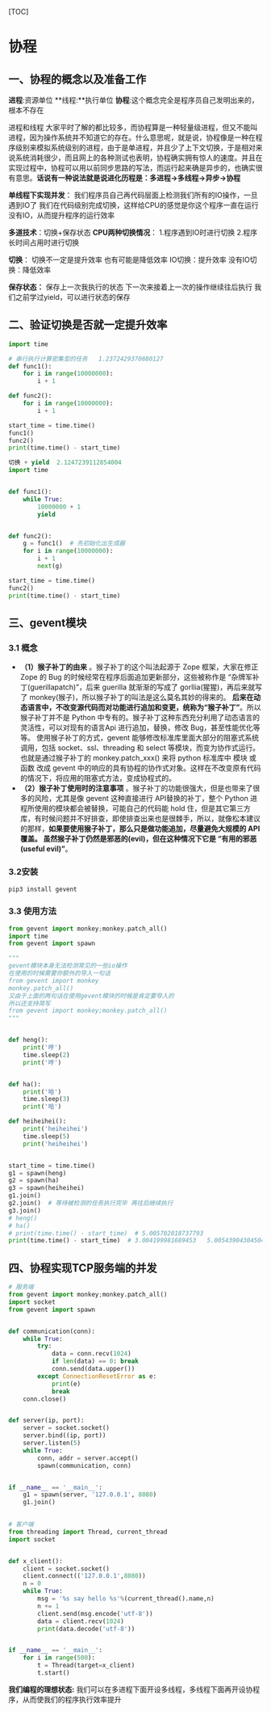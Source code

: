 [TOC]

# 协程

## 一、协程的概念以及准备工作

**进程**:资源单位
**线程:**执行单位
**协程**:这个概念完全是程序员自己发明出来的，根本不存在

进程和线程 大家平时了解的都比较多，而协程算是一种轻量级进程，但又不能叫进程，因为操作系统并不知道它的存在。什么意思呢，就是说，协程像是一种在程序级别来模拟系统级别的进程，由于是单进程，并且少了上下文切换，于是相对来说系统消耗很少，而且网上的各种测试也表明，协程确实拥有惊人的速度。并且在实现过程中，协程可以用以前同步思路的写法，而运行起来确是异步的，也确实很有意思。**话说有一种说法就是说进化历程是：多进程->多线程->异步->协程**

**单线程下实现并发**：
		我们程序员自己再代码层面上检测我们所有的IO操作，一旦遇到IO了 我们在代码级别完成切换，这样给CPU的感觉是你这个程序一直在运行 没有IO，从而提升程序的运行效率

**多道技术**：切换+保存状态
**CPU两种切换情况**：
		1.程序遇到IO时进行切换
		2.程序长时间占用时进行切换

**切换**：
	切换不一定是提升效率 也有可能是降低效率
	IO切换：提升效率
	没有IO切换：降低效率

**保存状态：**
	保存上一次我执行的状态 下一次来接着上一次的操作继续往后执行
	我们之前学过yield，可以进行状态的保存

## 二、验证切换是否就一定提升效率

```python
import time

# 串行执行计算密集型的任务   1.2372429370880127
def func1():
    for i in range(10000000):
        i + 1

def func2():
    for i in range(10000000):
        i + 1

start_time = time.time()
func1()
func2()
print(time.time() - start_time)

切换 + yield  2.1247239112854004
import time


def func1():
    while True:
        10000000 + 1
        yield


def func2():
    g = func1()  # 先初始化出生成器
    for i in range(10000000):
        i + 1
        next(g)

start_time = time.time()
func2()
print(time.time() - start_time)
```

## 三、gevent模块

### 3.1 概念

- **（1）猴子补丁的由来** 。猴子补丁的这个叫法起源于 Zope 框架，大家在修正 Zope 的 Bug 的时候经常在程序后面追加更新部分，这些被称作是 “杂牌军补丁(guerillapatch)”，后来 guerilla 就渐渐的写成了 gorllia(猩猩)，再后来就写了 monkey(猴子)，所以猴子补丁的叫法是这么莫名其妙的得来的。 **后来在动态语言中，不改变源代码而对功能进行追加和变更，统称为“猴子补丁”**。所以猴子补丁并不是 Python 中专有的。猴子补丁这种东西充分利用了动态语言的灵活性，可以对现有的语言Api 进行追加，替换，修改 Bug，甚至性能优化等等。 使用猴子补丁的方式，gevent 能够修改标准库里面大部分的阻塞式系统调用，包括 socket、ssl、threading 和 select 等模块，而变为协作式运行。也就是通过猴子补丁的 monkey.patch_xxx() 来将 python 标准库中 模块 或 函数 改成 gevent 中的响应的具有协程的协作式对象。这样在不改变原有代码的情况下，将应用的阻塞式方法，变成协程式的。 
- **（2）猴子补丁使用时的注意事项** 。猴子补丁的功能很强大，但是也带来了很多的风险，尤其是像 gevent 这种直接进行 API替换的补丁，整个 Python 进程所使用的模块都会被替换，可能自己的代码能 hold 住，但是其它第三方库，有时候问题并不好排查，即使排查出来也是很棘手，所以，就像松本建议的那样，**如果要使用猴子补丁，那么只是做功能追加，尽量避免大规模的 API 覆盖。 虽然猴子补丁仍然是邪恶的(evil)，但在这种情况下它是 “有用的邪恶(useful evil)”**。

### 3.2安装

```python
pip3 install gevent
```
### 3.3 使用方法

```python
from gevent import monkey;monkey.patch_all()
import time
from gevent import spawn

"""
gevent模块本身无法检测常见的一些io操作
在使用的时候需要你额外的导入一句话
from gevent import monkey
monkey.patch_all()
又由于上面的两句话在使用gevent模块的时候是肯定要导入的
所以还支持简写
from gevent import monkey;monkey.patch_all()
"""


def heng():
    print('哼')
    time.sleep(2)
    print('哼')


def ha():
    print('哈')
    time.sleep(3)
    print('哈')

def heiheihei():
    print('heiheihei')
    time.sleep(5)
    print('heiheihei')


start_time = time.time()
g1 = spawn(heng)
g2 = spawn(ha)
g3 = spawn(heiheihei)
g1.join()
g2.join()  # 等待被检测的任务执行完毕 再往后继续执行
g3.join()
# heng()
# ha()
# print(time.time() - start_time)  # 5.005702018737793
print(time.time() - start_time)  # 3.004199981689453   5.005439043045044
```

## 四、协程实现TCP服务端的并发

```python
# 服务端
from gevent import monkey;monkey.patch_all()
import socket
from gevent import spawn


def communication(conn):
    while True:
        try:
            data = conn.recv(1024)
            if len(data) == 0: break
            conn.send(data.upper())
        except ConnectionResetError as e:
            print(e)
            break
    conn.close()


def server(ip, port):
    server = socket.socket()
    server.bind((ip, port))
    server.listen(5)
    while True:
        conn, addr = server.accept()
        spawn(communication, conn)


if __name__ == '__main__':
    g1 = spawn(server, '127.0.0.1', 8080)
    g1.join()

    
# 客户端
from threading import Thread, current_thread
import socket


def x_client():
    client = socket.socket()
    client.connect(('127.0.0.1',8080))
    n = 0
    while True:
        msg = '%s say hello %s'%(current_thread().name,n)
        n += 1
        client.send(msg.encode('utf-8'))
        data = client.recv(1024)
        print(data.decode('utf-8'))


if __name__ == '__main__':
    for i in range(500):
        t = Thread(target=x_client)
        t.start()
```

**我们编程的理想状态:**
	我们可以在多进程下面开设多线程，多线程下面再开设协程序，从而使我们的程序执行效率提升

